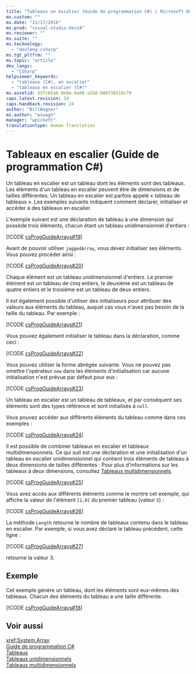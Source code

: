 ```yaml
---
title: "Tableaux en escalier (Guide de programmation C#) | Microsoft Docs"
ms.custom: ""
ms.date: "11/17/2016"
ms.prod: "visual-studio-dev14"
ms.reviewer: ""
ms.suite: ""
ms.technology: 
  - "devlang-csharp"
ms.tgt_pltfrm: ""
ms.topic: "article"
dev_langs: 
  - "CSharp"
helpviewer_keywords: 
  - "tableaux (C#), en escalier"
  - "tableaux en escalier (C#)"
ms.assetid: 537c65a6-0e0a-4a00-a2b8-086f38519c70
caps.latest.revision: 24
caps.handback.revision: 24
author: "BillWagner"
ms.author: "wiwagn"
manager: "wpickett"
translationtype: Human Translation
---
```

# Tableaux en escalier (Guide de programmation C#)
Un tableau en escalier est un tableau dont les éléments sont des tableaux.  Les éléments d'un tableau en escalier peuvent être de dimensions et de tailles différentes.  Un tableau en escalier est parfois appelé « tableau de tableaux ». Les exemples suivants indiquent comment déclarer, initialiser et accéder à des tableaux en escalier.  
  
 L'exemple suivant est une déclaration de tableau à une dimension qui possède trois éléments, chacun étant un tableau unidimensionnel d'entiers :  
  
 [!CODE [csProgGuideArrays#19](../CodeSnippet/VS_Snippets_VBCSharp/csProgGuideArrays#19)]  
  
 Avant de pouvoir utiliser `jaggedArray`, vous devez initialiser ses éléments.  Vous pouvez procéder ainsi :  
  
 [!CODE [csProgGuideArrays#20](../CodeSnippet/VS_Snippets_VBCSharp/csProgGuideArrays#20)]  
  
 Chaque élément est un tableau unidimensionnel d'entiers.  Le premier élément est un tableau de cinq entiers, le deuxième est un tableau de quatre entiers et le troisième est un tableau de deux entiers.  
  
 Il est également possible d'utiliser des initialiseurs pour attribuer des valeurs aux éléments du tableau, auquel cas vous n'avez pas besoin de la taille du tableau.  Par exemple :  
  
 [!CODE [csProgGuideArrays#21](../CodeSnippet/VS_Snippets_VBCSharp/csProgGuideArrays#21)]  
  
 Vous pouvez également initialiser le tableau dans la déclaration, comme ceci :  
  
 [!CODE [csProgGuideArrays#22](../CodeSnippet/VS_Snippets_VBCSharp/csProgGuideArrays#22)]  
  
 Vous pouvez utiliser la forme abrégée suivante.  Vous ne pouvez pas omettre l'opérateur `new` dans les éléments d'initialisation car aucune initialisation n'est prévue par défaut pour eux :  
  
 [!CODE [csProgGuideArrays#23](../CodeSnippet/VS_Snippets_VBCSharp/csProgGuideArrays#23)]  
  
 Un tableau en escalier est un tableau de tableaux, et par conséquent ses éléments sont des types référence et sont initialisés à `null`.  
  
 Vous pouvez accéder aux différents éléments du tableau comme dans ces exemples :  
  
 [!CODE [csProgGuideArrays#24](../CodeSnippet/VS_Snippets_VBCSharp/csProgGuideArrays#24)]  
  
 Il est possible de combiner tableaux en escalier et tableaux multidimensionnels.  Ce qui suit est une déclaration et une initialisation d'un tableau en escalier unidimensionnel qui contient trois éléments de tableau à deux dimensions de tailles différentes :  Pour plus d'informations sur les tableaux à deux dimensions, consultez [Tableaux multidimensionnels](../../../csharp/programming-guide/arrays/multidimensional-arrays.md).  
  
 [!CODE [csProgGuideArrays#25](../CodeSnippet/VS_Snippets_VBCSharp/csProgGuideArrays#25)]  
  
 Vous avez accès aux différents éléments comme le montre cet exemple, qui affiche la valeur de l'élément `[1,0]` du premier tableau \(valeur `5`\) :  
  
 [!CODE [csProgGuideArrays#26](../CodeSnippet/VS_Snippets_VBCSharp/csProgGuideArrays#26)]  
  
 La méthode `Length` retourne le nombre de tableaux contenu dans le tableau en escalier.  Par exemple, si vous avez déclaré le tableau précédent, cette ligne :  
  
 [!CODE [csProgGuideArrays#27](../CodeSnippet/VS_Snippets_VBCSharp/csProgGuideArrays#27)]  
  
 retourne la valeur 3.  
  
## Exemple  
 Cet exemple génère un tableau, dont les éléments sont eux\-mêmes des tableaux.  Chacun des éléments du tableau a une taille différente.  
  
 [!CODE [csProgGuideArrays#18](../CodeSnippet/VS_Snippets_VBCSharp/csProgGuideArrays#18)]  
  
## Voir aussi  
 <xref:System.Array>   
 [Guide de programmation C\#](../../../csharp/programming-guide/index.md)   
 [Tableaux](../../../csharp/programming-guide/arrays/index.md)   
 [Tableaux unidimensionnels](../../../csharp/programming-guide/arrays/single-dimensional-arrays.md)   
 [Tableaux multidimensionnels](../../../csharp/programming-guide/arrays/multidimensional-arrays.md)